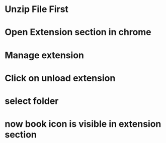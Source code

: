 # Unzip File First

# Open Extension section in chrome
 
# Manage extension

# Click on unload extension 

# select folder

# now book icon is visible in extension section
